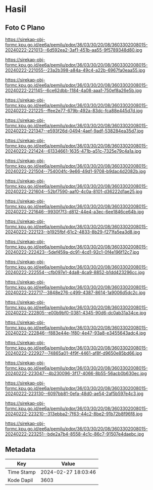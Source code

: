 # Hasil

## Foto C Plano

https://sirekap-obj-formc.kpu.go.id/ee6a/pemilu/pdpr/36/03/30/20/08/3603302008015-20240222-221013--6d592ea2-3af1-451b-aa55-9f5789348d80.jpg

https://sirekap-obj-formc.kpu.go.id/ee6a/pemilu/pdpr/36/03/30/20/08/3603302008015-20240222-221055--23a2b398-a84a-49c4-a22b-6967fa0eaa55.jpg

https://sirekap-obj-formc.kpu.go.id/ee6a/pemilu/pdpr/36/03/30/20/08/3603302008015-20240222-221145--6ce62dbb-1184-4a08-aaa1-750ef8a26e5b.jpg

https://sirekap-obj-formc.kpu.go.id/ee6a/pemilu/pdpr/36/03/30/20/08/3603302008015-20240222-221225--ffee2e77-679b-492a-83dc-fca88e445d7d.jpg

https://sirekap-obj-formc.kpu.go.id/ee6a/pemilu/pdpr/36/03/30/20/08/3603302008015-20240222-221347--e593f26d-0494-4aef-9adf-538284ea35d7.jpg

https://sirekap-obj-formc.kpu.go.id/ee6a/pemilu/pdpr/36/03/30/20/08/3603302008015-20240222-221424--61334661-1635-471b-a51c-7325e79c4a1a.jpg

https://sirekap-obj-formc.kpu.go.id/ee6a/pemilu/pdpr/36/03/30/20/08/3603302008015-20240222-221504--754004fc-9e66-49d1-9708-b9dac4d2082b.jpg

https://sirekap-obj-formc.kpu.go.id/ee6a/pemilu/pdpr/36/03/30/20/08/3603302008015-20240222-221604--52bf7590-aaf0-4c0a-8101-d36222d1ae25.jpg

https://sirekap-obj-formc.kpu.go.id/ee6a/pemilu/pdpr/36/03/30/20/08/3603302008015-20240222-221646--9930f7f3-d812-44e4-a3ec-6ee1846ce64b.jpg

https://sirekap-obj-formc.kpu.go.id/ee6a/pemilu/pdpr/36/03/30/20/08/3603302008015-20240222-222123--b1925fbf-61c2-4833-8b29-f271fa5ea3d8.jpg

https://sirekap-obj-formc.kpu.go.id/ee6a/pemilu/pdpr/36/03/30/20/08/3603302008015-20240222-222423--5def459a-dc91-4cd1-92c1-0f4e196f12c7.jpg

https://sirekap-obj-formc.kpu.go.id/ee6a/pemilu/pdpr/36/03/30/20/08/3603302008015-20240222-222554--cfb097e1-4da8-4ca9-8852-b1dd423296cc.jpg

https://sirekap-obj-formc.kpu.go.id/ee6a/pemilu/pdpr/36/03/30/20/08/3603302008015-20240222-222717--3848e276-c499-4387-8614-1a9006d5dc2c.jpg

https://sirekap-obj-formc.kpu.go.id/ee6a/pemilu/pdpr/36/03/30/20/08/3603302008015-20240222-222805--e00b9bf0-0381-4345-90d6-dc0ab31a34ce.jpg

https://sirekap-obj-formc.kpu.go.id/ee6a/pemilu/pdpr/36/03/30/20/08/3603302008015-20240222-222846--f883e44e-1f80-4e47-93a8-e3455643adc4.jpg

https://sirekap-obj-formc.kpu.go.id/ee6a/pemilu/pdpr/36/03/30/20/08/3603302008015-20240222-222927--74865a01-4f9f-4461-af8f-d9650e85bd66.jpg

https://sirekap-obj-formc.kpu.go.id/ee6a/pemilu/pdpr/36/03/30/20/08/3603302008015-20240222-223047--4b230096-3f17-4066-8b55-56acb0b630ec.jpg

https://sirekap-obj-formc.kpu.go.id/ee6a/pemilu/pdpr/36/03/30/20/08/3603302008015-20240222-223130--6097bb81-0efa-48d0-ae54-2af5b597e4c3.jpg

https://sirekap-obj-formc.kpu.go.id/ee6a/pemilu/pdpr/36/03/30/20/08/3603302008015-20240222-223210--313ebba2-7f63-44c2-8be2-91b72b8f96f8.jpg

https://sirekap-obj-formc.kpu.go.id/ee6a/pemilu/pdpr/36/03/30/20/08/3603302008015-20240222-223251--bde2a7b4-8558-4c1c-86c7-91507e4daebc.jpg


## Metadata

| Key        | Value               |
| ---------- | ------------------- |
| Time Stamp | 2024-02-27 18:03:46 |
| Kode Dapil | 3603                |



